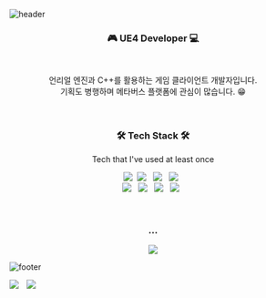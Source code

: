 ![header](https://capsule-render.vercel.app/api?type=waving&color=gradient&customColorList=2&height=230&section=header&text=Hi!%20%20There👋&animation=fadeIn&desc=I'm%20Minsu%20Kim.&descSize=15&descAlign=70&fontAlign=63&fontAlignY=35&fontSize=60&fontColor=FFFEB5)
<h3 align="center"><b> 🎮 UE4 Developer 💻 </b></h3>
</br>
<p align="center">
언리얼 엔진과 C++를 활용하는 게임 클라이언트 개발자입니다.
   </br>
기획도 병행하며 메타버스 플랫폼에 관심이 많습니다. 😁
</br>
</br>
</br>
<h3 align="center"><b>🛠 Tech Stack 🛠</b></h3>
<p align="center">
Tech that I've used at least once
</br>
<p align="center">
 <img src="https://img.shields.io/badge/Python-3766AB?style=flat-square&logo=Python&logoColor=white"/></a>&nbsp 
<img src="https://img.shields.io/badge/c++-00599C?style=flat-square&logo=c%2B%2B&logoColor=white"/></a> &nbsp 
<img src="https://img.shields.io/badge/Unreal%20Engine-0E1128?style=flat-square&logo=UnrealEngine&logoColor=white"/></a> &nbsp
<img src="https://img.shields.io/badge/Arduino-00979D?style=flat-square&logo=Arduino&logoColor=white"/></a> &nbsp
</br>
<img src="https://img.shields.io/badge/Swift-F05138?style=flat-square&logo=Swift&logoColor=white"/></a> &nbsp
<img src="https://img.shields.io/badge/HTML5-E34F26?style=flat-square&logo=HTML5&logoColor=white"/></a> &nbsp
<img src="https://img.shields.io/badge/OpenCV-5C3EE8?style=flat-square&logo=OpenCV&logoColor=white"/></a> &nbsp
<img src="https://img.shields.io/badge/Amazon AWS-232F3E?style=flat-square&logo=Amazon%20AWS&logoColor=white"/></a> &nbsp</p>
</br>
<h3 align="center"><b>... </b></h3>
<p align="center">
<a href="https://instagram.com/keemminxu">
    <img 
        src="http://img.shields.io/badge/-Instagram-black?style=flat&logo=Instagram&link=https://instagram.com/keemminxu"
        style="height : auto; margin-left : 10px; margin-right : 10px;"/>
</a>

![footer](https://capsule-render.vercel.app/api?section=footer&type=waving&color=gradient&customColorList=2&height=230&animation=fadeIn)
   
   <div>
   <img src="https://hits.seeyoufarm.com/api/count/incr/badge.svg?url=https%3A%2F%2Fgithub.com%2Fkeemminxu&count_bg=%233C94D7&title_bg=%23464D07&icon=github.svg&icon_color=%23E7E7E7&title=hits&edge_flat=false"/>
    <img 
        src="https://img.shields.io/github/followers/keemminxu?label=My%20Followers&style=social"
        style="height : auto; margin-left : 10px; margin-right : 10px;"/>
</div>
